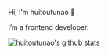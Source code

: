 Hi, I’m huitoutunao 👋 

I’m a frontend developer. 

[![huitoutunao's github stats](https://github-readme-stats.vercel.app/api?username=huitoutunao)](https://github.com/anuraghazra/github-readme-stats)

<!---
- 👀 I’m interested in ...
- 🌱 I’m currently learning ...
- 💞️ I’m looking to collaborate on ...
- 📫 How to reach me ...

huitoutunao/huitoutunao is a ✨ special ✨ repository because its `README.md` (this file) appears on your GitHub profile.
You can click the Preview link to take a look at your changes.
--->
